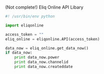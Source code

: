(Not complete!) Eliq Online API Libary

```python
#! /usr/bin/env python

import eliqonline

access_token = ""
eliq_online = eliqonline.API(access_token)

data_now = eliq_online.get_data_now()
if data_now:
    print data_now.power
    print data_now.channelid
    print data_now.createddate
```
